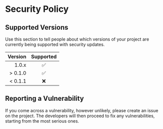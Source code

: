 # Security Policy

## Supported Versions

Use this section to tell people about which versions of your project are
currently being supported with security updates.

|  Version  |      Supported     |
| --------: |:------------------:|
|    1.0.x  | :white_check_mark: |
|  > 0.1.0  | :white_check_mark: |
|  < 0.1.1  |         :x:        |

## Reporting a Vulnerability

If you come across a vulnerability, however unlikely, please create an
issue on the project. The developers will then proceed to fix any
vulnerabilities, starting from the most serious ones.
